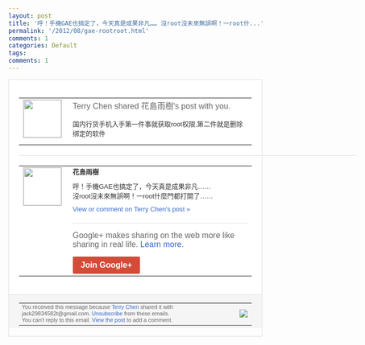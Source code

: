 ```yaml
---
layout: post
title: '呼！手機GAE也搞定了，今天真是成果非凡…… 沒root沒未來無誤啊！一root什...'
permalink: '/2012/08/gae-rootroot.html'
comments: 1
categories: Default
tags: 
comments: 1
---
```

<div style="border:solid 1px #dfdfdf;color:#686868;font:13px Arial"><div style="background-color:#fff;padding:20px;"><table cellpadding="0" cellspacing="0"><tr><td style="padding-right:15px;vertical-align:top"><a href="https://plus.google.com/_/notifications/emlink?emrecipient=110200756825219614165&amp;emid=CLj5yPfohLICFWgBtAodrSkAAA&amp;path=%2F108643996575278738906&amp;dt=1345967839400&amp;uob=8"><img height="75" src="https://lh3.googleusercontent.com/-KKRGTyJ5Bl0/AAAAAAAAAAI/AAAAAAAAEEY/jllxqER5dCk/s75-c-k-a/photo.jpg" style="border:solid 1px #cccccc;" width="75"/></a></td><td style="width:578px;color:#333;font:13px Arial;vertical-align:top"><div style="color:#686868;font:16px Arial;padding-bottom:15px">Terry Chen shared 花島雨樹's post with you.</div><div style="padding-bottom:10px">国内行货手机入手第一件事就获取root权<wbr/>限,第二件就是删除绑定的软件</div></td></tr></table><div style="margin:20px 0;border-bottom:solid 1px #dfdfdf;width:670px"></div><table cellpadding="0" cellspacing="0"><tr><td style="padding-right:15px;vertical-align:top"><a href="https://plus.google.com/_/notifications/emlink?emrecipient=110200756825219614165&amp;emid=CLj5yPfohLICFWgBtAodrSkAAA&amp;path=%2F112714763098738464933&amp;dt=1345967839400&amp;uob=8"><img height="75" src="https://lh5.googleusercontent.com/-1biUDNrr9Ac/AAAAAAAAAAI/AAAAAAAAd-Q/UdxyJIs3SuU/s75-c-k-a/photo.jpg" style="border:solid 1px #cccccc;" width="75"/></a></td><td style="width:578px;color:#333;font:13px Arial;vertical-align:top"><div style="font-weight:bold;padding-bottom:10px">花島雨樹</div><div style="padding-bottom:10px">呼！手機GAE也搞定了，今天真是成果非凡<wbr/>……<br/>沒root沒未來無誤啊！一root什<wbr/>麼門都打開了……</div><a href="https://plus.google.com/_/notifications/emlink?emrecipient=110200756825219614165&amp;emid=CLj5yPfohLICFWgBtAodrSkAAA&amp;path=%2F108643996575278738906%2Fposts%2FC8hfDADtyji%3Fgpinv%3DAMIXal-s2_sWfC93X6vTmVOD5uVwIfckZBN-Nlsnm3sslA2euVhhzWFItgSWl_HqiYngoQTEA2zXg6QlxaNx05cA1ydVKNg3Kqn89xiE4HVij14nwg9gKi8&amp;dt=1345967839400&amp;uob=8" style="color:#3366CC;text-decoration:none">View or comment on Terry Chen's post »</a><div style="margin-top:20px;border-top:solid 1px #dfdfdf"><div style="padding:15px 0;color:#686868;font:16px Arial">Google+ makes sharing on the web more like sharing in real life. <a href="http://www.google.com/+/learnmore/" style="color:#3366CC;text-decoration:none">Learn more</a>.</div><a href="https://plus.google.com/_/notifications/emlink?emrecipient=110200756825219614165&amp;emid=CLj5yPfohLICFWgBtAodrSkAAA&amp;path=%2F%3Fgpinv%3DAMIXal-s2_sWfC93X6vTmVOD5uVwIfckZBN-Nlsnm3sslA2euVhhzWFItgSWl_HqiYngoQTEA2zXg6QlxaNx05cA1ydVKNg3Kqn89xiE4HVij14nwg9gKi8&amp;dt=1345967839400&amp;uob=8" style="display:inline-block;padding:7px 15px;background-color:#d44b38; color:#fff;font-size:16px; font-weight:bold;border-radius:2px;-webkit-border-radius:2px; -moz-border-radius:2px;border:solid 1px #c43b28; white-space:nowrap;text-decoration:none">Join Google+</a></div></td></tr></table></div><div style="border-top:solid 1px #dfdfdf;padding:0 20px; background-color:#f5f5f5"><table cellpadding="0" cellspacing="0" style="height:50px"><tbody><tr><td style="vertical-align:middle;width:100%; color:#636363;font:11px Arial; line-height:120%">You received this message because <a href="https://plus.google.com/_/notifications/emlink?emrecipient=110200756825219614165&amp;emid=CLj5yPfohLICFWgBtAodrSkAAA&amp;path=%2F108643996575278738906%3Fgpinv%3DAMIXal-s2_sWfC93X6vTmVOD5uVwIfckZBN-Nlsnm3sslA2euVhhzWFItgSWl_HqiYngoQTEA2zXg6QlxaNx05cA1ydVKNg3Kqn89xiE4HVij14nwg9gKi8&amp;dt=1345967839400&amp;uob=8" style="color:#3366CC;text-decoration:none">Terry Chen</a> shared it with jack29834582t@gmail.com. <a href="https://plus.google.com/_/notifications/emlink?emrecipient=110200756825219614165&amp;emid=CLj5yPfohLICFWgBtAodrSkAAA&amp;path=%2F_%2Fnonplus%2Femailsettings%3Fgpinv%3DAMIXal-s2_sWfC93X6vTmVOD5uVwIfckZBN-Nlsnm3sslA2euVhhzWFItgSWl_HqiYngoQTEA2zXg6QlxaNx05cA1ydVKNg3Kqn89xiE4HVij14nwg9gKi8%26est%3DADH5u8X3b-1P_Bc69zohL3z6KN4JjgaOyL-bjFv2bHXlJGBhIX7VWc42eWf4B61S4G37Go2pquoTwqCRuC-u5JFoothISZ5Y3vKma494ane1CYIl9_qKD4lfykoYmR3L_NTixqevSHUSPBUhiV53ODuBKBu4ZqXF3A&amp;dt=1345967839400&amp;uob=8" style="color:#3366CC;text-decoration:none">Unsubscribe</a> from these emails.<br/>You can't reply to this email. <a href="https://plus.google.com/_/notifications/emlink?emrecipient=110200756825219614165&amp;emid=CLj5yPfohLICFWgBtAodrSkAAA&amp;path=%2F108643996575278738906%2Fposts%2FC8hfDADtyji%3Fgpinv%3DAMIXal-s2_sWfC93X6vTmVOD5uVwIfckZBN-Nlsnm3sslA2euVhhzWFItgSWl_HqiYngoQTEA2zXg6QlxaNx05cA1ydVKNg3Kqn89xiE4HVij14nwg9gKi8&amp;dt=1345967839400&amp;uob=8" style="color:#3366CC;text-decoration:none">View the post</a> to add a comment.<br/></td><td><img src="https://ssl.gstatic.com/s2/oz/images/notifications/logo/google-plus-6617a72bb36cc548861652780c9e6ff1.png"/></td></tr></tbody></table></div></div>